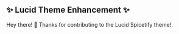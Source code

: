## ✨ Lucid Theme Enhancement ✨

Hey there! 👋 Thanks for contributing to the Lucid Spicetify theme!.
